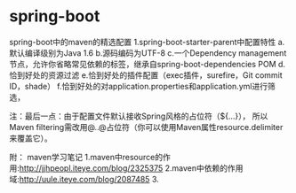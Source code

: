 # spring-boot

spring-boot中的maven的精选配置
1.spring-boot-starter-parent中配置特性
a.默认编译级别为Java 1.6
b.源码编码为UTF-8
c.一个Dependency management节点，允许你省略常见依赖的<version>标签，继承自spring-boot-dependencies POM
d.恰到好处的资源过滤
e.恰到好处的插件配置（exec插件，surefire，Git commit ID，shade）
f.恰到好处的对application.properties和application.yml进行筛选，

注：最后一点：由于配置文件默认接收Spring风格的占位符（${...}），
所以Maven filtering需改用@..@占位符（你可以使用Maven属性resource.delimiter来覆盖它）。

附：
maven学习笔记
1.maven中resource的作用:http://jjhpeopl.iteye.com/blog/2325375
2.maven中依赖的作用域:http://uule.iteye.com/blog/2087485
3.